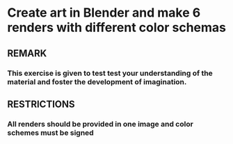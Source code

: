 # Create art in Blender and make 6 renders with different color schemas 
## REMARK 
### This exercise is given to test test your understanding of the material and foster the development of imagination.
## RESTRICTIONS 
### All renders should be provided in one image and color schemes must be signed 
